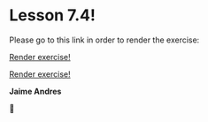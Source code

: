 # Lesson 7.4!

Please go to this link in order to render the exercise:

[Render exercise!](http://github.ekorre.org/2017-Google-Developer-Challenge/Lesson-7/4/start.html)

[Render exercise!](http://github.ekorre.org/2017-Google-Developer-Challenge/Lesson-7/4/finish.html)

**Jaime Andres**

:see_no_evil:

